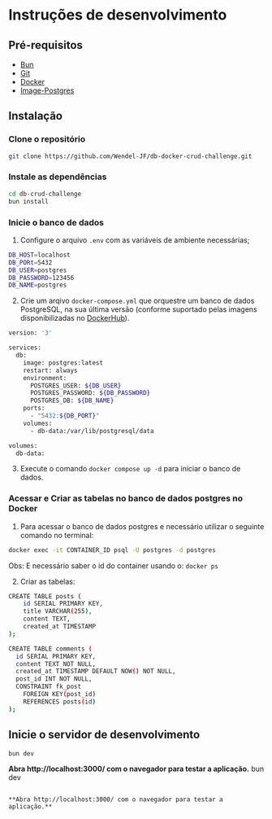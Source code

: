 # Instruções de desenvolvimento

## Pré-requisitos	
- [Bun](https://bun.sh/)
- [Git](https://git-scm.com/)
- [Docker](https://www.docker.com/)
- [Image-Postgres](https://hub.docker.com/_/postgres)

## Instalação

### Clone o repositório
```bash
git clone https://github.com/Wendel-JF/db-docker-crud-challenge.git
```

### Instale as dependências
```bash
cd db-crud-challenge
bun install
```

### Inicie o banco de dados
1. Configure o arquivo `.env` com as variáveis de ambiente necessárias;
```bash
DB_HOST=localhost
DB_PORt=5432
DB_USER=postgres
DB_PASSWORD=123456
DB_NAME=postgres
```
2. Crie um arqivo ``docker-compose.yml`` que orquestre um banco de dados PostgreSQL, na sua última versão (conforme suportado pelas imagens disponibilizadas no [DockerHub](https://hub.docker.com/_/postgres)).
```bash
version: '3'

services:
  db:
    image: postgres:latest
    restart: always
    environment:
      POSTGRES_USER: ${DB_USER}
      POSTGRES_PASSWORD: ${DB_PASSWORD}
      POSTGRES_DB: ${DB_NAME}
    ports:
      - "5432:${DB_PORT}"
    volumes:
      - db-data:/var/lib/postgresql/data

volumes:
  db-data:
```

3. Execute o comando `docker compose up -d` para iniciar o banco de dados.

### Acessar e Criar as tabelas no banco de dados postgres no Docker
1. Para acessar o banco de dados postgres e necessário utilizar o seguinte comando no terminal:

```bash
docker exec -it CONTAINER_ID psql -U postgres -d postgres 
```
Obs: E necessário saber o id do container usando o: `docker ps` 

2.	Criar as tabelas:
```bash
CREATE TABLE posts (
    id SERIAL PRIMARY KEY,
    title VARCHAR(255),
    content TEXT,
    created_at TIMESTAMP
);
```
```bash
CREATE TABLE comments (
  id SERIAL PRIMARY KEY,
  content TEXT NOT NULL,
  created_at TIMESTAMP DEFAULT NOW() NOT NULL,
  post_id INT NOT NULL,
  CONSTRAINT fk_post
    FOREIGN KEY(post_id) 
    REFERENCES posts(id)
);
```
## Inicie o servidor de desenvolvimento
```bash
bun dev
```

**Abra http://localhost:3000/ com o navegador para testar a aplicação.**
bun dev
```

**Abra http://localhost:3000/ com o navegador para testar a aplicação.**